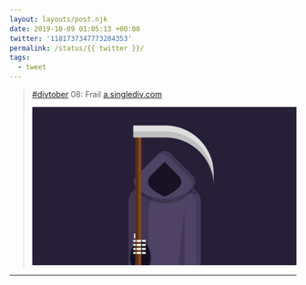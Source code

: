 ```yaml
---
layout: layouts/post.njk
date: 2019-10-09 01:05:13 +00:00
twitter: '1181737347773284353'
permalink: /status/{{ twitter }}/
tags: 
  - tweet
---
```


> [#divtober](https://twitter.com/hashtag/divtober) 08: Frail [a.singlediv.com](https://a.singlediv.com) 
> 
> ![Illustration of a grim reaper.](/img/1181737347773284353-EGZf2oBUwAAdRQW.jpg)

---
